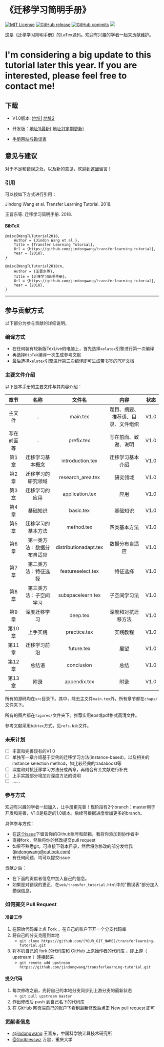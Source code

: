 # 《迁移学习简明手册》
[![MIT License](https://img.shields.io/badge/license-MIT-green.svg)](https://opensource.org/licenses/MIT) 
[![GitHub release](https://img.shields.io/badge/Github-V1.0-519dd9.svg)](https://github.com/jindongwang/transferlearning-tutorial)
[![GitHub commits](https://img.shields.io/badge/commits-1-519dd9.svg)](https://github.com/jindongwang/transferlearning-tutorial/issues)
![](https://img.shields.io/badge/language-Tex-orange.svg)

这是《迁移学习简明手册》的LaTex源码。欢迎有兴趣的学者一起来贡献维护。

# I'm considering a big update to this tutorial later this year. If you are interested, please feel free to contact me!

## 下载

- V1.0版本: [地址1](http://jd92.wang/assets/files/transfer_learning_tutorial_wjd.pdf)   [地址2](https://github.com/jindongwang/transferlearning-tutorial/releases)

- 开发版：[地址1(最新)](https://www.jianguoyun.com/p/DSI5P2YQjKnsBRiU_0w)    [地址2(定期更新)](https://github.com/jindongwang/transferlearning-tutorial/releases/tag/%E6%9C%80%E6%96%B0%E5%BC%80%E5%8F%91%E7%89%88)

- [手册网站与勘误表](http://t.cn/RmasEFe)

## 意见与建议

对于不足和错误之处，以及新的意见，欢迎到[这里](https://github.com/jindongwang/transferlearning-tutorial/issues/6)留言！

### 引用

可以按如下方式进行引用：

Jindong Wang et al. Transfer Learning Tutorial. 2018.

王晋东等. 迁移学习简明手册. 2018.

#### BibTeX

```
@misc{WangTLTutorial2018,
	Author = {Jindon Wang et al.},
	Title = {Transfer Learning Tutorial},
	Url = {https://github.com/jindongwang/transferlearning-tutorial},
	Year = {2018},
}

@misc{WangTLTutorial2018cn,
	Author = {王晋东等},
	Title = {迁移学习简明手册},
	Url = {https://github.com/jindongwang/transferlearning-tutorial},
	Year = {2018},
}
```

- - -

## 参与贡献方式

以下部分为参与贡献的详细说明。

### 编译方式

- 在任何装有较新版TexLive的电脑上，首先选择`xelatex`引擎进行第一次编译
- 再选择`BibTeX`编译一次生成参考文献
- 最后选择`xelatex`引擎进行第三次编译即可生成带书签的PDF文档

### 主要文件介绍

以下是本手册的主要文件与其内容介绍：

| 章节 | 名称 | 文件名 | 内容 | 状态 |
|:----------:|:--------------------------:|:---------------------:|:----------------------------------:|:----:|
| 主文件 | .. | main.tex | 题目、摘要、推荐语、目录、文件组织 | V1.0 |
| 写在前面等 | .. | prefix.tex | 写在前面、致谢、说明 | V1.0 |
| 第1章 | 迁移学习基本概念 | introduction.tex | 迁移学习基本介绍 | V1.0 |
| 第2章 | 迁移学习的研究领域 | research_area.tex | 研究领域 | V1.0 |
| 第3章 | 迁移学习的应用 | application.tex | 应用 | V1.0 |
| 第4章 | 基础知识 | basic.tex | 基础知识 | V1.0 |
| 第5章 | 迁移学习的基本方法 | method.tex | 四类基本方法 | V1.0 |
| 第6章 | 第一类方法：数据分布自适应 | distributionadapt.tex | 数据分布自适应 | V1.0 |
| 第7章 | 第二类方法：特征选择 | featureselect.tex | 特征选择 | V1.0 |
| 第8章 | 第三类方法：子空间学习 | subspacelearn.tex | 子空间学习法 | V1.0 |
| 第9章 | 深度迁移学习 | deep.tex | 深度和对抗迁移方法 | V1.0 |
| 第10章 | 上手实践 | practice.tex | 实践教程 | V1.0 |
| 第11章 | 迁移学习前沿 | future.tex | 展望 | V1.0 |
| 第12章 | 总结语 | conclusion | 总结 | V1.0 |
| 第13章 | 附录 | appendix.tex | 附录 | V1.0 |

所有的源码均在`src`目录下。其中，除去主文件`main.tex`外，所有章节都在`chaps/`文件夹下。

所有的图片都在`figures/`文件夹下。推荐实用eps或pdf格式高清文件。

参考文献采用`bibtex`方式，见`refs.bib`文件。

### 未来计划

- [ ] 丰富和完善现有的V1.0
- [ ] 单独写一章介绍基于实例的迁移学习方法(instance-based)，以及相关的instance selection method，如比较经典的tradaboost等
- [ ] 深度和对抗迁移学习方法分成两章，再结合有关文献进行补充
- [ ] 上手实践部分增加对深度方法的说明
- [ ] ……

### 参与方式

欢迎有兴趣的学者一起加入，让手册更完善！现阶段有2个branch：master用于开发和完善，V1.0是稳定的1.0版本。后续可根据进度增加更多的branch。

具体参与方式：

- 在[这个issue](https://github.com/jindongwang/transferlearning-tutorial/issues/1)下留言你的Github账号和邮箱，我将你添加到协作者中
- 直接fork，然后将你的修改提交pull request
- 如果不熟悉git，可直接下载本目录，然后将你修改的部分发给我(jindongwang@outlook.com)
- 有任何问题，均可以提交issue

贡献之后：
- 在下面的贡献者信息中加入自己的信息。
- 如果是对错误的更正，在`web/transfer_tutorial.html`中的"勘误表"部分加入勘误信息。

### 如何提交 Pull Request
#### 准备工作

1. 在原始代码库上点 Fork ，在自己的账户下开一个分支代码库
1. 将自己的分支克隆到本地
    * `git clone https://github.com/(YOUR_GIT_NAME)/transferlearning-tutorial.git`
1. 将本机自己的 fork 的代码库和 GitHub 上原始作者的代码库 ，即上游（ upstream ）连接起来
    * `git remote add upstream https://github.com/jindongwang/transferlearning-tutorial.git`

#### 提交代码
1. 每次修改之前，先将自己的本地分支同步到上游分支的最新状态
    * `git pull upstream master`
1. 作出修改后 push 到自己名下的代码库
1. 在 GitHub 网页端自己的账户下看到最新修改后点击 New pull request 即可

### 贡献者信息

- [@jindongwang](https://github.com/jindongwang) 王晋东，中国科学院计算技术研究所
- [@Godblesswz](https://github.com/Godblesswz) 万震，重庆大学
